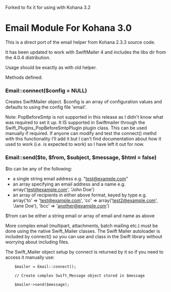 Forked to fix it for using with Kohana 3.2

Email Module For Kohana 3.0
=================================

This is a direct port of the email helper from Kohana 2.3.3 source code.

It has been updated to work with SwiftMailer 4 and includes the libs dir from the 4.0.4 distribution.

Usage should be exactly as with old helper.

Methods defined:

### Email::connect($config = NULL)

Creates SwiftMailer object. $config is an array of configuration values and defaults to using the config file 'email'.

Note: PopBeforeSmtp is not supported in this release as I didn't know what was required to set it up.
It IS supported in Swiftmailer through the Swift_Plugins_PopBeforeSmtpPlugin plugin class. This can be used manually if required.
If anyone can modify and test the connect() methd with this functionality I'll add it but I can't find documentation about how it used to work (i.e. is expected to work) so I have left it out for now.

### Email::send($to, $from, $subject, $message, $html = false)

$to can be any of the following:

*  a single string email address e.g. "test@example.com"
*  an array specifying an email address and a name e.g. array('test@example.com', 'John Doe')
*  an array of recipients in either above format, keyed by type e.g. array('to' => 'test@example.com', 'cc' => array('test2@example.com', 'Jane Doe'), 'bcc' => 'another@example.com')

$from can be either a string email or array of email and name as above

More complex email (multipart, attachments, batch mailing etc.) must be done using the native Swift_Mailer classes. The Swift Mailer autoloader is included by connect() so you can use and class in the Swift library without worrying about including files.

The Swift_Mailer object setup by connect is returned by it so if you need to access it manually use:

        $mailer = Email::connect();

        // Create complex Swift_Message object stored in $message

        $mailer->send($message);

